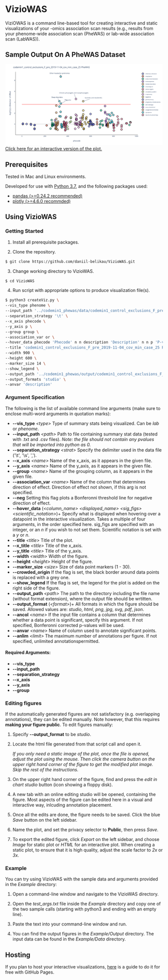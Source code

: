 # VizioWAS
ViziOWAS is a command line-based tool for creating interactive and static visualizations of your -omics association scan results (e.g., results from your phenome-wide association scan (PheWAS) or lab-wide association scan (LabWAS)).

## Sample Output On A PheWAS Dataset
![Sample Output Image](https://github.com/daniil-belikau/VizioWAS/blob/sample_image/codemin1_control_exclusions_F_pre_2019-11-04_cov_min_case_25.png?raw=true)
[Click here for an interactive version of the plot.](https://dennislabvisualizations.github.io/codemin1_control_exclusions_F_pre_2019-11-04_cov_min_case_25/)

## Prerequisites
Tested in Mac and Linux environments.

Developed for use with [Python 3.7](https://www.python.org/), and the following packages used:
* [pandas (*>*=0.24.2 recommended)](http://pandas.pydata.org/)
* [plotly (*>*=4.6.0 recommded)](https://plot.ly/python/)

## Using VizioWAS

### Getting Started

1) Install all prerequisite packages.

2) Clone the repository.
```bash
$ git clone https://github.com/daniil-belikau/VizioWAS.git
```

3) Change working directory to VizioWAS.
```bash
$ cd VizioWAS
```

4) Run script with appropriate options to produce visualization file(s).
```bash
$ python3 createViz.py \
--vis_type phenome \
--input_path '../codemin1_phewas/data/codemin1_control_exclusions_F_pre_2019-11-04_cov_min_case_25.txt' \
--separation_strategy '\t' \
--x_axis phecode \
--y_axis p \
--group group \
--association_var or \
--hover_data phecode 'Phecode' n n description 'Description' n n p 'P-value' 3 y lci "Lower Confidence Interval" 3 n uci "Upper Confidence Interval" 3 n or "Odds Ratio" 3 n \
--title 'codemin1_control_exclusions_F_pre_2019-11-04_cov_min_case_25 PheWAS' \
--width 900 \
--height 600 \
--marker_size 14 \
--show_legend \
--output_path '../codemin1_phewas/output/codemin1_control_exclusions_F_pre_2019-11-04_cov_min_case_25' \
--output_formats 'studio' \
--anvar 'description'
```

### Argument Specification

The following is the list of available command line arguments (make sure to enclose multi-word arguments in quotation marks):
* **--vis_type** *<*type*>* Type of summary stats being visualized. Can be *lab* or *phenome*.
* **--input_path** *<*path*>* Path to file containing summary stat data (tested with .txt and .csv files). *Note: the file should not contain any pvalues that will be imported into python as 0.*
* **--separation_strategy** *<*strat*>* Specify the delimiter used in the data file ('\t', '\s', ',').
* **--x_axis** *<*name*>* Name of the x_axis, as it appears in the given file.
* **--y_axis** *<*name*>* Name of the y_axis, as it appears in the given file.
* **--group** *<*name*>* Name of the grouping column, as it appears in the given file.
* **--association_var** *<*name*>* Name of the column that determines direction of effect. Direction of effect not shown, if this arg is not specified.
* **--neg** Setting this flag plots a Bonferonni threshold line for negative direction of effect.
* **--hover_data** (*<*column_name*>* *<*displayed_name*>* *<*sig_figs*>* *<*scientific_notation*>*)+ Specify what is displayed when hovering over a datapoint in the interactive visualization. Takes a multiple of four arguments, in the order specified here. sig_figs are specified with an integer, or an *n* if you wish to not set them. Scientific notation is set with a *y* or *n*.
* **--title** *<*title*>* Title of the plot.
* **--x_title** *<*title*>* Title of the x_axis.
* **--y_title** *<*title*>* Title of the y_axis.
* **--width** *<*width*>* Width of the figure.
* **--height** *<*height*>* Height of the figure.
* **--marker_size** *<*size*>* Size of data point markers (1 - 30).
* **--crowded_origin** If the flag is set, the black border around data points is replaced with a grey one.
* **--show_legend** If the flag is set, the legend for the plot is added on the right side of the figure.
* **--output_path** *<*path*>* The path to the directory including the file name (without format extension), where the output file should be wrtitten.
* **--output_format** (*<*format*>*)+ All formats in which the figure should be saved. Allowed values are: *studio*, *html*, *png*, *jpg*, *svg*, *pdf*, *json*.
* **--ancol** *<*name*>* If the input file contains a column that determines whether a data point is significant, specify this argument. If not specified, Bonferonni corrected p-values will be used.
* **--anvar** *<*name*>* Name of column used to annotate significant points.
* **--anlim** *<*limit*>* The maximum number of annotations per figure. If not specified, unlimited annotationspermitted.

#### Required Arguments:

* **--vis_type**
* **--input_path**
* **--separation_strategy**
* **--x_axis**
* **--y_axis**
* **--group**

### Editing figures

If the automatically generated figures are not satisfactory (e.g. overlapping annotations), they can be edited manually. Note however, that this requires **making your figure public**. To edit figures manually:

1) Specify **--output_format** to be *studio*.

2) Locate the html file generated from that script call and open it.
   
   *If you only need a static image of the plot, once the file is opened, adjust the plot using the mouse. Then click the camera button on the upper right hand corner of the figure to get the modified plot image. Skip the rest of the instructions.*

3) On the upper right hand corner of the figure, find and press the *edit in chart studio* button (icon showing a floppy disk).

4) A new tab with an online editing studio will be opened, containing the figure. Most aspects of the figure can be edited here in a visual and interactive way, inlcuding annotation placement.

5) Once all the edits are done, the figure needs to be saved. Click the blue *Save* button on the left sidebar.

6) Name the plot, and set the privacy selector to **Public**, then press *Save*.

7) To export the edited figure, click *Export* on the left sidebar, and choose *Image* for static plot or *HTML* for an interactive plot. When creating a static plot, to ensure that it is high quality, adjust the scale factor to *2x* or *3x*.

### Example

You can try using VizioWAS with the sample data and arguments provided in the *Example* directory:

1) Open a command-line window and navigate to the VizioWAS directory.

2) Open the *test_args.txt* file inside the *Example* directory and copy one of the two sample calls (starting with python3 and ending with an empty line).

3) Paste the text into your command-line window and run.

4) You can find the output figures in the *Example/Output* directory. The input data can be found in the *Example/Data* directory.

## Hosting

If you plan to host your interactive visualizations, [here](https://github.com/daniil-belikau/VizioWAS/blob/master/GHP%20Visualization%20Hosting%20Tutorial.pdf) is a guide to do it for free with GitHub Pages.

